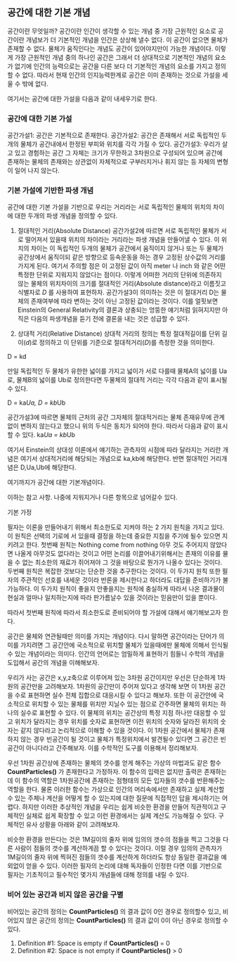 
## 공간에 대한 기본 개념

공간이란 무엇일까? 공간이란 인간이 생각할 수 있는 개념 중 가장 근원적인 요소로 공간이란 개념보가 더 기본적인 개념을 인간은 상상해 낼수 없다. 이 공간이 없으면 물체가 존재할 수 없다. 물체가 움직인다는 개념도 공간이 있어야지만이 가능한 개념이다. 이렇게 가장 근원적인 개념 중의 하나인 공간은 그래서 더 상대적으로 기본적인 개념의 요소가 없기에 인간의 능력으로는 공간을 다른 보다 더 기본적인 개념의 요소를 가지고 정의할 수 없다. 따라서 현재 인간의 인지능력한계로 공간은 이미 존재하는 것으로 가설을 세울 수 밖에 없다.

여기서는 공간에 대한 가설을 다음과 같이 내세우기로 한다.

### 공간에 대한 기본 가설

공간가설1: 공간은 기본적으로 존재한다.
공간가설2: 공간은 존재해서 서로 독립적인 두개의 물체가 공간내에서 한정된 부피와 위치를 각각 가질 수 있다.
공간가설3: 우리가 살고 있고 경험하는 공간 그 자체는 크기가 무한하고 3차원으로 구성되어 있으며 공간에 존재하는 물체의 존재와는 상관없이 자체적으로 구부러지거나 휘지 않는 등 자체의 변형이 일어 나지 않는다.



### 기본 가설에 기반한 파생 개념

공간에 대한 기본 가설을 기반으로 우리는 거리라는 서로 독립적인 물체의 위치의 차이에 대한 두개의 파생 개념을 정의할 수 있다.

1. 절대적인 거리(Absolute Distance)
공간가설2에 따르면 서로 독립적인 물체가 서로 떨어져서 있을때 위치의 차이라는 거리라는 파생 개념을 만들어낼 수 있다. 이 위치의 차이는 이 독립적인 두개의 물체가 공간에서 움직이지 않거나 또는 두 물체가 공간상에서 움직이되 같은 방향으로 등속운동을 하는 경우 고정된 상수값의 거리를 가지게 된다. 여기서 주의할 점은 이 고정된 값이 아직 meter 나 inch 와 같은 어떤 특정한 단위로 지워지지 않았다는 점이다. 이렇게 어떠한 거리의 단위에 의존하지 않는 물체의 위치차이의 크기를 절대적인 거리(Absolute distance)라고 이름짓고 식별자로 *D* 를 사용하여 표현하자. 공간가설3이 의미하는 것은 이 절대거리 D는 물체의 존재여부에 따라 변하는 것이 아닌 고정된 값이라는 것이다. 이를 얼핏보면 Einstein의 General Relativity의 결론과 상충되는 엉뚱한 얘기처럼 읽혀지지만 아직은 다음의 파생개념을 듣기 전에 결론을 내는 것은 성급할 수 있다.

2. 상대적 거리(Relative Distance)
상대적 거리의 정의는 특정 절대적길이를 단위 길이(*d*)로 정의하고 이 단위를 기준으로 절대적거리(*D*)를 측정한 것을 의미한다.

D = kd

만일 독립적인 두 물체가 유한한 넓이를 가지고 넓이가 서로 다를때 물체A의 넓이를 Ua로, 물체B의 넓이를 Ub로 정의한다면 두물체의 절대적 거리는 각각 다음과 같이 표시될수 있다.

D = ka*Ua,
D = kb*Ub

공간가설3에 따르면 물체의 근처의 공간 그자체의 절대적거리는 물체 존재유무에 관계없이 변하지 않는다고 했으니 위의 두식은 동치가 되어야 한다. 따라서 다음과 같이 표시할 수 있다.
ka*Ua = kb*Ub


여기서 Einstein의 상대성 이론에서 얘기하는 관측자의 시점에 따라 달라지는 거리란 개념은 여기서 상대적거리에 해당되는 개념으로 ka,kb에 해당한다. 반면 절대적인 거리개념은 D,Ua,Ub에 해당한다.


여기까지가 공간에 대한 기본개념이다.

이하는 참고 사항. 나중에 지워지거나 다른 항목으로 넘어갈수 있다.


기본 가정

필자는 이론을 만들어내기 위해서 최소한도로 지켜야 하는 2 가지 원칙을 가지고 있다. 이 원칙은 선택의 기로에 서 있을때 결정을 하는데 중요한 지침을 주기에 될수 있으면 지키려고 한다. 첫번째 원칙는 Nothing come from nothing 아무 것도 주어지지 않았다면 나올게 아무것도 없다라는 것이고 어떤 논리를 이끌어내기위해서는 존재의 이유를 물을 수 없는 최소한의 재료가 쥐어져야 그 것을 바탕으로 뭔가가 나올수 있다는 것이다. 두번째 원칙은 복잡한 것보다는 단순한 것을 추구한다는 것이다. 이 두가지 원칙 또한 필자의 주관적인 선호를 내세운 것이라 반론을 제시한다고 하더라도 대답을 준비하기가 불가능하다. 이 두가지 원칙이 좋을지 안좋을지는 원칙에 충실하게 따라서 나온 결과물이 현실과 얼마나 일치하는지에 따라 판가름날수 있을 것이라는 믿음만이 있을 뿐이다.

따라서 첫번째 원칙에 따라서 최소한도로 준비되어야 할 가설에 대해서 얘기해보고자 한다.

공간은 물체와 연관될때만 의미를 가지는 개념이다. 다시 말하면 공간이라는 단어가 의미를 가지려면 그 공간안에 국소적으로 위치할 물체가 있을때에만 물체에 의해서 인식될 수 있는 개념이라는 의미다. 인간의 언어로는 엄밀하게 표현하기 힘들니 수학의 개념을 도입해서 공간의 개념을 이해해보자.

우리가 사는 공간은 x,y,z축으로 이루어져 있는 3차원 공간이지만 우선은 단순하게 1차원의 공간만을 고려해보자. 1차원의 공간만이 주어져 있다고 생각해 보면 이 1차원 공간을 수로 표현하면 실수 전체 집합으로 대응시킬 수 있다고 해보자. 또한 이 공간안에 국소적으로 위치할 수 있는 물체를 위치만 지닐수 있는 점으로 간주하면 물체의 위치는 하나의 실수로 표현할 수 있다. 이 물체의 위치는 공간상의 특정 지점 하나만 대응할 수 있고 위치가 달라지는 경우 위치를 숫자로 표현하면 이전 위치의 숫자와 달라진 위치의 숫자는 같지 않다라고 논리적으로 이해할 수 있을 것이다. 이 1차원 공간에서 물체가 존재하지 않는 경우 빈공간이 될 것이고 물체가 특정위치에서 발견될수 있다면 그 공간은 빈공간이 아니다라고 간주해보자. 이를 수학적인 도구를 이용해서 정리해보자.

우선 1차원 공간상에 존재하는 물체의 갯수를 얻게 해주는 가상의 마법과도 같은 함수 **CountParticles()** 가 존재한다고 가정하자. 이 함수의 입력은 없지만 출력은 존재하는데 이 함수의 역할은 1차원공간에 존재하는 점형태의 모든 입자들의 갯수를 반환해주는 역할을 한다. 물론 이러한 함수는 가상으로 인간의 머리속에서만 존재하고 실제 계산할 수 있는 주체나 계산을 어떻게 할 수 있는지에 대한 질문에 직접적인 답을 제시하기는 어렵다.  하지만 이러한 추상적인 개념을 우리는 쉽게 비슷한 환경을 만들어 직관적이고 구체적인 실체로 쉽게 확장할 수 있고 이런 환경에서는 실제 계산도 가능해질 수 있다. 구체적인 유사 상황을 아래와 같이 고려해보자.

비슷한 환경을 만든다는 것은 1M길이의 줄자 위에 임의의 갯수의 점들을 찍고 그것을 다른 사람이 점들의 갯수를 계산하게끔 할 수 있다는 것이다. 이럴 경우 임의의 관측자가 1M길이의 줄자 위에 찍혀진 점들의 갯수를 계산하게 하더라도 항상 동일한 결과값을 예외없이 얻을 수 있다. 이러한 필자의 논리에 대해 독자들이 인정한 다면 이를 기반으로 필자는 기초적이고 필수적인 몇가지 개념들에 대해 정의를 내릴 수 있다.

### 비어 있는 공간과 비지 않은 공간을 구별

비어있는 공간의 정의는 **CountParticles()** 의 결과 값이 0인 경우로 정의할수 있고, 비어있지 않은 공간의 정의는 **CountParticles()** 의 결과 값이 0이 아닌 경우로 정의할 수 있다.

1. Definition #1: Space is empty if **CountParticles()** = 0
2. Definition #2: Space is not empty if **CountParticles()** > 0
